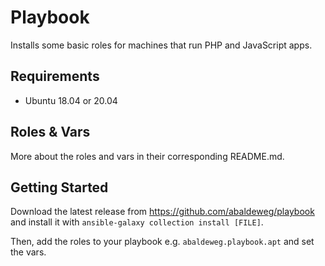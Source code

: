 # Playbook

Installs some basic roles for machines that run PHP and JavaScript apps.

## Requirements

- Ubuntu 18.04 or 20.04

## Roles & Vars

More about the roles and vars in their corresponding README.md.

## Getting Started

Download the latest release from https://github.com/abaldeweg/playbook and install it with `ansible-galaxy collection install [FILE]`.

Then, add the roles to your playbook e.g. `abaldeweg.playbook.apt` and set the vars.
